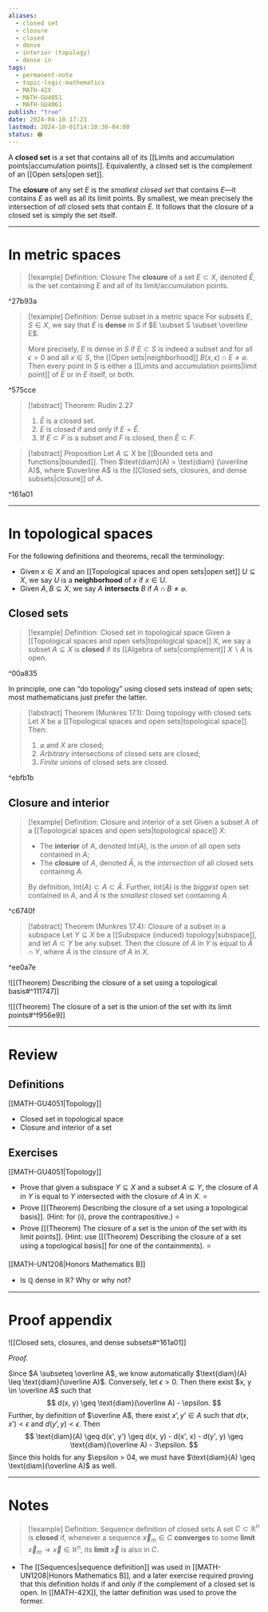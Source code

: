 ```yaml
---
aliases:
  - closed set
  - closure
  - closed
  - dense
  - interior (topology)
  - dense in
tags:
  - permanent-note
  - topic-logic-mathematics
  - MATH-42X
  - MATH-GU4051
  - MATH-GU4061
publish: "true"
date: 2024-04-10 17:23
lastmod: 2024-10-01T14:10:30-04:00
status: 🟠
---
```

A **closed set** is a set that contains all of its [[Limits and accumulation points|accumulation points]]. Equivalently, a closed set is the complement of an [[Open sets|open set]].

The **closure** of any set $E$ is the *smallest closed set* that contains $E$—it contains $E$ as well as all its limit points. By smallest, we mean precisely the intersection of *all* closed sets that contain $E$. It follows that the closure of a closed set is simply the set itself.

---
# In metric spaces

>[!example] Definition: Closure
>The **closure** of a set $E \subset X$, denoted $\bar E$, is the set containing $E$ and all of its limit/accumulation points.

^27b93a


>[!example] Definition: Dense subset in a metric space
>For subsets $E, S \in X$, we say that $E$ is **dense** in $S$ if $E \subset S \subset \overline E$. 
>
>More precisely, $E$ is dense in $S$ if $E \subset S$ is indeed a subset and for all $\epsilon >0$ and all $x \in S$, the [[Open sets|neighborhood]] $B(x, \epsilon) \cap E \neq \varnothing$. Then every point in $S$ is either a [[Limits and accumulation points|limit point]] of $E$ or in $E$ itself, or both.

^575cce

>[!abstract] Theorem: Rudin 2.27
>1. $\bar E$ is a closed set.
>2. $E$ is closed if and only if $E = \bar E$.
>3. If $E \subset F$ is a subset and $F$ is closed, then $\bar E \subset F$.


>[!abstract] Proposition
>Let $A \subseteq X$ be [[Bounded sets and functions|bounded]]. Then $\text{diam}(A) = \text{diam} (\overline A)$, where $\overline A$ is the [[Closed sets, closures, and dense subsets|closure]] of $A$.

^161a01


---
# In topological spaces

For the following definitions and theorems, recall the terminology:
- Given $x \in X$ and an [[Topological spaces and open sets|open set]] $U \subseteq X$, we say $U$ is a **neighborhood** of $x$ if $x \in U$.
- Given $A, B \subseteq X$, we say $A$ **intersects** $B$ if $A \cap B \neq \varnothing$.

## Closed sets

>[!example] Definition: Closed set in topological space
>Given a [[Topological spaces and open sets|topological space]] $X$, we say a subset $A \subseteq X$ is **closed** if its [[Algebra of sets|complement]] $X \backslash A$ is open.

^00a835

In principle, one can “do topology” using closed sets instead of open sets; most mathematicians just prefer the latter.

>[!abstract] Theorem (Munkres 17.1): Doing topology with closed sets
>Let $X$ be a [[Topological spaces and open sets|topological space]]. Then:
>1. $\varnothing$ and $X$ are closed;
>2. *Arbitrary* intersections of closed sets are closed;
>3. *Finite* unions of closed sets are closed.

^ebfb1b

## Closure and interior

>[!example] Definition: Closure and interior of a set
>Given a subset $A$ of a [[Topological spaces and open sets|topological space]] $X$:
>- The **interior** of $A$, denoted $\text{Int}(A)$, is the *union* of all open sets contained in $A$; 
>- The **closure** of $A$, denoted $\bar A$, is the *intersection* of all closed sets containing $A$.
>
>By definition, $\text{Int}(A) \subset A \subset \bar A$. Further, $\text{Int}(A)$ is the *biggest* open set contained in $A$, and $\bar A$ is the *smallest* closed set containing $A$.

^c6740f

>[!abstract] Theorem (Munkres 17.4): Closure of a subset in a subspace
>Let $Y \subseteq X$ be a [[Subspace (induced) topology|subspace]], and let $A \subset Y$ be any subset. Then the closure of $A$ in $Y$ is equal to $\bar A \cap Y$, where $\bar A$ is the closure of $A$ in $X$.

^ee0a7e


![[(Theorem) Describing the closure of a set using a topological basis#^111747]]

![[(Theorem) The closure of a set is the union of the set with its limit points#^f956e9]]

---
# Review

## Definitions

[[MATH-GU4051|Topology]]

- Closed set in topological space
- Closure and interior of a set

## Exercises

[[MATH-GU4051|Topology]]
- Prove that given a subspace $Y \subseteq X$ and a subset $A \subseteq Y$, the closure of $A$ in $Y$ is equal to $Y$ intersected with the closure of $A$ in $X$. ⭐ 
- Prove [[(Theorem) Describing the closure of a set using a topological basis]]. (Hint: for (i), prove the contrapositive.) ⭐
- Prove [[(Theorem) The closure of a set is the union of the set with its limit points]]. (Hint: use [[(Theorem) Describing the closure of a set using a topological basis]] for one of the containments). ⭐

[[MATH-UN1208|Honors Mathematics B]]

- Is $\mathbb Q$ dense in $\mathbb R$? Why or why not?

---
# Proof appendix

![[Closed sets, closures, and dense subsets#^161a01]]

*Proof.*

Since $A \subseteq \overline A$, we know automatically $\text{diam}(A) \leq \text{diam}(\overline A)$. Conversely, let $\epsilon> 0$. Then there exist $x, y \in \overline A$ such that 
$$
d(x, y) \geq \text{diam}(\overline A) - \epsilon.
$$
Further, by definition of $\overline A$, there exist $x’, y’ \in A$ such that $d(x, x’) < \epsilon$ and $d(y’, y) < \epsilon$. Then 
$$
\text{diam}(A) \geq d(x', y') \geq d(x, y) - d(x', x) - d(y', y) \geq \text{diam}(\overline A) - 3\epsilon.
$$
Since this holds for any $\epsilon > 04, we must have $\text{diam}(A) \geq \text{diam}(\overline A)$ as well.

---
# Notes

>[!example] Definition: Sequence definition of closed sets
> A set $C \subset \mathbb R^n$ is **closed** if, whenever a sequence $\vec x_m \in C$ **converges** to some **limit** $\vec x_m \to \vec x \in \mathbb R^n$, its **limit** $\vec x$ is also in $C$.

- The [[Sequences|sequence definition]] was used in [[MATH-UN1208|Honors Mathematics B]], and a later exercise required proving that this definition holds if and only if the complement of a closed set is open. In [[MATH-42X]], the latter definition was used to prove the former. 